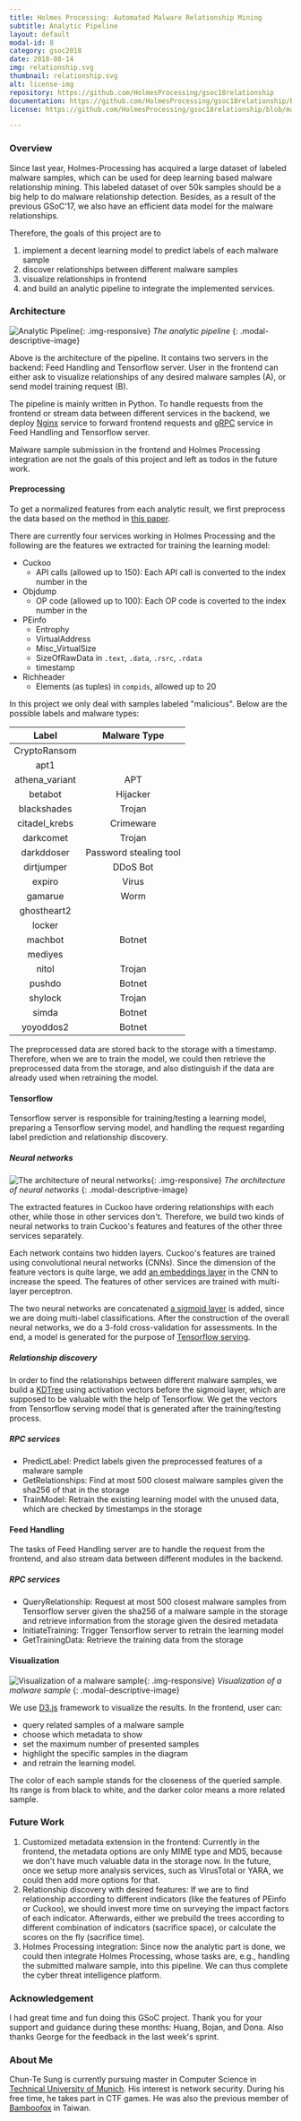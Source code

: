 ```yaml
---
title: Holmes Processing: Automated Malware Relationship Mining
subtitle: Analytic Pipeline
layout: default
modal-id: 8
category: gsoc2018
date: 2018-08-14
img: relationship.svg
thumbnail: relationship.svg
alt: license-img
repository: https://github.com/HolmesProcessing/gsoc18relationship
documentation: https://github.com/HolmesProcessing/gsoc18relationship/blob/master/README.md
license: https://github.com/HolmesProcessing/gsoc18relationship/blob/master/LICENSE

---
```


### Overview

Since last year, Holmes-Processing has acquired a large dataset of labeled malware samples, which can be used for deep learning based malware relationship mining. This labeled dataset of over 50k samples should be a big help to do malware relationship detection. Besides, as a result of the previous GSoC’17, we also have an efficient data model for the malware relationships.

Therefore, the goals of this project are to

1. implement a decent learning model to predict labels of each malware sample
2. discover relationships between different malware samples
3. visualize relationships in frontend
4. and build an analytic pipeline to integrate the implemented services.

### Architecture

![Analytic Pipeline](img/ctsung/architecture.png){: .img-responsive}
*The analytic pipeline*
{: .modal-descriptive-image}

Above is the architecture of the pipeline. It contains two servers in the backend: Feed Handling and Tensorflow server. User in the frontend can either ask to visualize relationships of any desired malware samples (A), or send model training request (B).

The pipeline is mainly written in Python. To handle requests from the frontend or stream data between different services in the backend, we deploy [Nginx](https://nginx.org/) service to forward frontend requests and [gRPC](https://grpc.io/) service in Feed Handling and Tensorflow server.

Malware sample submission in the frontend and Holmes Processing integration are not the goals of this project and left as todos in the future work.

#### Preprocessing

To get a normalized features from each analytic result, we first preprocess the data based on the method in [this paper](https://www.semanticscholar.org/paper/Empowering-convolutional-networks-for-malware-and-Kolosnjaji-Eraisha/a23e515361605d86ca75a0c9330cb6bd257987ff).

There are currently four services working in Holmes Processing and the following are the features we extracted for training the learning model:

- Cuckoo
    - API calls (allowed up to 150): Each API call is converted to the index number in the 
- Objdump
    - OP code (allowed up to 100): Each OP code is coverted to the index number in the 
- PEinfo
    - Entrophy
    - VirtualAddress
    - Misc_VirtualSize
    - SizeOfRawData in `.text`, `.data`, `.rsrc`, `.rdata`
    - timestamp
- Richheader
    - Elements (as tuples) in `compids`, allowed up to 20

In this project we only deal with samples labeled "malicious". Below are the possible labels and malware types:

|Label|Malware Type|
|:-:|:-:|
|CryptoRansom||
|apt1||
|athena_variant|APT|
|betabot|Hijacker|
|blackshades|Trojan|
|citadel_krebs|Crimeware|
|darkcomet|Trojan|
|darkddoser|Password stealing tool|
|dirtjumper|DDoS Bot|
|expiro|Virus|
|gamarue|Worm|
|ghostheart2||
|locker||
|machbot|Botnet|
|mediyes||
|nitol|Trojan|
|pushdo|Botnet|
|shylock|Trojan|
|simda|Botnet|
|yoyoddos2|Botnet|

The preprocessed data are stored back to the storage with a timestamp. Therefore, when we are to train the model, we could then retrieve the preprocessed data from the storage, and also distinguish if the data are already used when retraining the model.

#### Tensorflow

Tensorflow server is responsible for training/testing a learning model, preparing a Tensorflow serving model, and handling the request regarding label prediction and relationship discovery.

##### Neural networks

![The architecture of neural networks](img/ctsung/NN.png){: .img-responsive}
*The architecture of neural networks*
{: .modal-descriptive-image}

The extracted features in Cuckoo have ordering relationships with each other, while those in other services don't. Therefore, we build two kinds of neural networks to train Cuckoo's features and features of the other three services separately.

Each network contains two hidden layers. Cuckoo's features are trained using convolutional neural networks (CNNs). Since the dimension of the feature vectors is quite large, we add [an embeddings layer](https://www.tensorflow.org/guide/embedding) in the CNN to increase the speed. The features of other services are trained with multi-layer perceptron.

The two neural networks are concatenated [a sigmoid layer](https://www.tensorflow.org/api_docs/python/tf/sigmoid) is added, since we are doing multi-label classifications. After the construction of the overall neural networks, we do a 3-fold cross-validation for assessments. In the end, a model is generated for the purpose of [Tensorflow serving](https://www.tensorflow.org/serving/).

##### Relationship discovery

In order to find the relationships between different malware samples, we build a [KDTree](http://scikit-learn.org/stable/modules/generated/sklearn.neighbors.KDTree.html) using activation vectors before the sigmoid layer, which are supposed to be valuable with the help of Tensorflow. We get the vectors from Tensorflow serving model that is generated after the training/testing process.

##### RPC services

- PredictLabel: Predict labels given the preprocessed features of a malware sample
- GetRelationships: Find at most 500 closest malware samples given the sha256 of that in the storage
- TrainModel: Retrain the existing learning model with the unused data, which are checked by timestamps in the storage

#### Feed Handling

The tasks of Feed Handling server are to handle the request from the frontend, and also stream data between different modules in the backend.

##### RPC services

- QueryRelationship: Request at most 500 closest malware samples from Tensorflow server given the sha256 of a malware sample in the storage and retrieve information from the storage given the desired metadata
- InitiateTraining: Trigger Tensorflow server to retrain the learning model
- GetTrainingData: Retrieve the training data from the storage

#### Visualization

![Visualization of a malware sample](img/ctsung/visualization.png){: .img-responsive}
*Visualization of a malware sample*
{: .modal-descriptive-image}

We use [D3.js](https://d3js.org/) framework to visualize the results. In the frontend, user can: 

- query related samples of a malware sample
- choose which metadata to show
- set the maximum number of presented samples
- highlight the specific samples in the diagram
- and retrain the learning model.

The color of each sample stands for the closeness of the queried sample. Its range is from black to white, and the darker color means a more related sample.

### Future Work

1. Customized metadata extension in the frontend: Currently in the frontend, the metadata options are only MIME type and MD5, because we don't have much valuable data in the storage now. In the future, once we setup more analysis services, such as VirusTotal or YARA, we could then add more options for that.
2. Relationship discovery with desired features: If we are to find relationship according to different indicators (like the features of PEinfo or Cuckoo), we should invest more time on surveying the impact factors of each indicator. Afterwards, either we prebuild the trees according to different combination of indicators (sacrifice space), or calculate the scores on the fly (sacrifice time).
3. Holmes Processing integration: Since now the analytic part is done, we could then integrate Holmes Processing, whose tasks are, e.g., handling the submitted malware sample, into this pipeline. We can thus complete the cyber threat intelligence platform.

### Acknowledgement

I had great time and fun doing this GSoC project. Thank you for your support and guidance during these months: Huang, Bojan, and Dona. Also thanks George for the feedback in the last week's sprint.

### About Me

Chun-Te Sung is currently pursuing master in Computer Science in [Technical University of Munich](https://www.tum.de/). His interest is network security. During his free time, he takes part in CTF games. He was also the previous member of [Bamboofox](https://ctftime.org/team/9871) in Taiwan.
